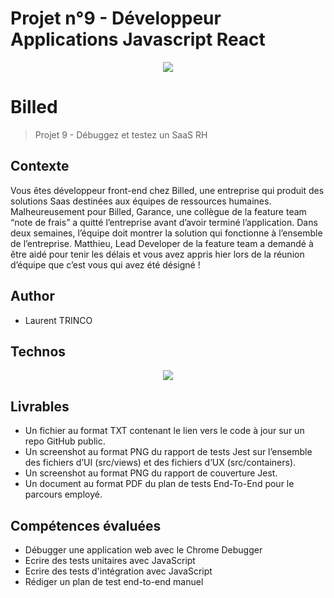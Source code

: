 # Projet n°9 - Développeur Applications Javascript React

<p align="center">
  <img src="https://user.oc-static.com/upload/2020/08/14/1597396368627_image2.png">
</p>

# Billed

> Projet 9 - Débuggez et testez un SaaS RH

## Contexte

Vous êtes développeur front-end chez Billed, une entreprise qui produit des solutions Saas destinées aux équipes de ressources humaines.
Malheureusement pour Billed, Garance, une collègue de la feature team “note de frais” a quitté l’entreprise avant d’avoir terminé l’application. Dans deux semaines, l’équipe doit montrer la solution qui fonctionne à l’ensemble de l’entreprise. Matthieu, Lead Developer de la feature team a demandé à être aidé pour tenir les délais et vous avez appris hier lors de la réunion d’équipe que c’est vous qui avez été désigné !

## Author

- Laurent TRINCO

## Technos

<p align="center">
  <a href="https://skillicons.dev">
    <img src="https://skillicons.dev/icons?i=bootstrap,css,github,jest,html,js" />
  </a>
</p>

## Livrables

- Un fichier au format TXT contenant le lien vers le code à jour sur un repo GitHub public.
- Un screenshot au format PNG du rapport de tests Jest sur l’ensemble des fichiers d’UI (src/views) et des fichiers d’UX (src/containers).
- Un screenshot au format PNG du rapport de couverture Jest.
- Un document au format PDF du plan de tests End-To-End pour le parcours employé.

## Compétences évaluées

- Débugger une application web avec le Chrome Debugger
- Ecrire des tests unitaires avec JavaScript
- Ecrire des tests d'intégration avec JavaScript
- Rédiger un plan de test end-to-end manuel
